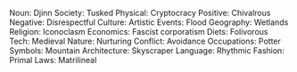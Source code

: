 Noun: Djinn
Society: Tusked
Physical: Cryptocracy
Positive: Chivalrous
Negative: Disrespectful
Culture: Artistic
Events: Flood
Geography: Wetlands
Religion: Iconoclasm
Economics: Fascist corporatism
Diets: Folivorous
Tech: Medieval
Nature: Nurturing
Conflict: Avoidance
Occupations: Potter
Symbols: Mountain
Architecture: Skyscraper
Language: Rhythmic
Fashion: Primal
Laws: Matrilineal